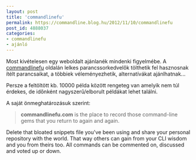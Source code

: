 ```yaml
---
layout: post
title: 'commandlinefu'
permalink: https://commandline.blog.hu/2012/11/10/commandlinefu
post_id: 4888037
categories: 
- commandlinefu
- ajánló
---
```


Most kivételesen egy weboldalt ajánlanék mindenki figyelmébe. A 
[commandlinefu](http://www.commandlinefu.com/) oldalán lelkes parancssorkedvelők tölthetik fel hasznosnak ítélt parancsaikat, a többiek véleményezhetik, alternatívákat ajánlhatnak...

Persze a feltöltött kb. 10000 példa között rengeteg van amelyik nem túl érdekes, de időnként nagyszerű/elborult példákat lehet találni.

A saját önmeghatározásuk szerint:

>**commandlinefu.com**
 is the place to record those command-line gems that you return to again and again.

Delete that bloated snippets file you've been using and share your personal repository with the world. That way others can gain from your 
CLI wisdom and you from theirs too. All commands can be commented on, discussed and voted up or down.